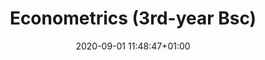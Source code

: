 ---
categories: []
date: 2020-09-01 11:48:47+01:00
draft: false
#image:
 # caption: Constrained Optimisation
 # focal_point: Left
summary: Lecturers Prof. Nicola Mastrorocco and Prof. Gaia Narciso
tags:
- teaching
title: Econometrics (3rd-year Bsc)
---